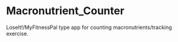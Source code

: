 # Macronutrient_Counter
LoseIt!/MyFitnessPal type app for counting macronutrients/tracking exercise.
